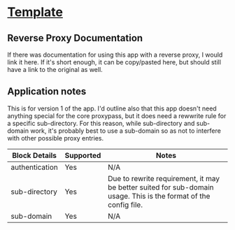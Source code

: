 # [Template](https://github.com/1activegeek/nginx-config-collection) <!-- This should be the app name -->

## Reverse Proxy Documentation

If there was documentation for using this app with a reverse proxy, I would link it here. If it's short enough, it can be copy/pasted here, but should still have a link to the original as well.

## Application notes
This is for version 1 of the app. I'd outline also that this app doesn't need anything special for the core proxypass, but it does need a rewwrite rule for a specific sub-directory. For this reason, while sub-directory and sub-domain work, it's probably best to use a sub-domain so as not to interfere with other possible proxy entries.


Block Details | Supported | Notes
------| ------ | ------
authentication | Yes | N/A
sub-directory | Yes | Due to rewrite requirement, it may be better suited for sub-domain usage. This is the format of the config file. 
sub-domain | Yes | N/A
